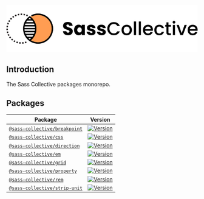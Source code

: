 <div align="center">

![Sass Collective](.github/logo.svg)

</div>

## Introduction

The Sass Collective packages monorepo.

## Packages

| Package                                                                                                             | Version                                                                                                                            |
|---------------------------------------------------------------------------------------------------------------------|------------------------------------------------------------------------------------------------------------------------------------|
| [`@sass-collective/breakpoint`](https://github.com/sass-collective/sass-collective/blob/master/packages/breakpoint) | [![Version](https://flat.badgen.net/npm/v/@sass-collective/breakpoint)](https://www.npmjs.com/package/@sass-collective/breakpoint) |
| [`@sass-collective/css`](https://github.com/sass-collective/sass-collective/blob/master/packages/css)               | [![Version](https://flat.badgen.net/npm/v/@sass-collective/css)](https://www.npmjs.com/package/@sass-collective/css)               |
| [`@sass-collective/direction`](https://github.com/sass-collective/sass-collective/blob/master/packages/direction)   | [![Version](https://flat.badgen.net/npm/v/@sass-collective/direction)](https://www.npmjs.com/package/@sass-collective/direction)   |
| [`@sass-collective/em`](https://github.com/sass-collective/sass-collective/blob/master/packages/em)                 | [![Version](https://flat.badgen.net/npm/v/@sass-collective/em)](https://www.npmjs.com/package/@sass-collective/em)                 |
| [`@sass-collective/grid`](https://github.com/sass-collective/sass-collective/blob/master/packages/grid)             | [![Version](https://flat.badgen.net/npm/v/@sass-collective/grid)](https://www.npmjs.com/package/@sass-collective/grid)             |
| [`@sass-collective/property`](https://github.com/sass-collective/sass-collective/blob/master/packages/property)     | [![Version](https://flat.badgen.net/npm/v/@sass-collective/property)](https://www.npmjs.com/package/@sass-collective/property)     |
| [`@sass-collective/rem`](https://github.com/sass-collective/sass-collective/blob/master/packages/rem)               | [![Version](https://flat.badgen.net/npm/v/@sass-collective/rem)](https://www.npmjs.com/package/@sass-collective/rem)               |
| [`@sass-collective/strip-unit`](https://github.com/sass-collective/sass-collective/blob/master/packages/strip-unit) | [![Version](https://flat.badgen.net/npm/v/@sass-collective/strip-unit)](https://www.npmjs.com/package/@sass-collective/strip-unit) |
